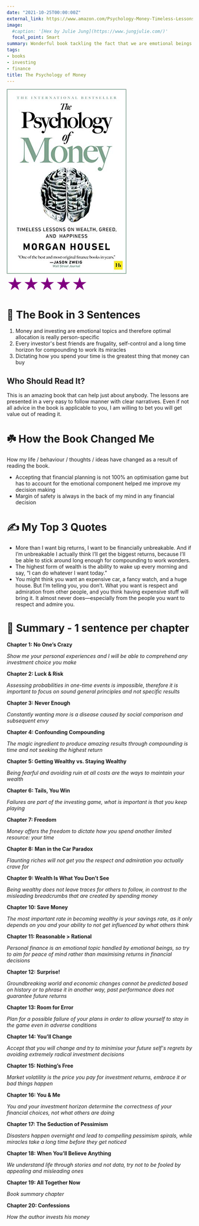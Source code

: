 ```yaml
---
date: "2021-10-25T00:00:00Z"
external_link: https://www.amazon.com/Psychology-Money-Timeless-Lessons-Happiness/dp/B08D9WJ9G8/ref=sr_1_1?crid=1J0UFK1244RRW&dchild=1&keywords=psychology+of+money&qid=1632656769&s=books&sprefix=psycho%2Cstripbooks-intl-ship%2C321&sr=1-1
image:
  #caption: '[Hex by Julie Jung](https://www.jungjulie.com/)'
  focal_point: Smart
summary: Wonderful book tackling the fact that we are emotional beings despite what economic theory tries to teach you. Various pieces of advice about how to deal with this fact when doing financial planning.
tags:
- books
- investing
- finance
title: The Psychology of Money
---
```


<p style="margin:0; "><img src="featured-hex.jpg"></p>
<p style="color:purple;font-size:300%;margin:0;padding-top:0;padding-bottom:0"> &starf;&starf;&starf;&starf;&starf; </p>

# 🚀 The Book in 3 Sentences

1. Money and investing are emotional topics and therefore optimal allocation is really person-specific
2. Every investor's best friends are frugality, self-control and a long time horizon for compounding to work its miracles
3. Dictating how you spend your time is the greatest thing that money can buy

## Who Should Read It?

This is an amazing book that can help just about anybody. The lessons are presented in a very easy to follow manner with clear narratives. Even if not all advice in the book is applicable to you, I am willing to bet you will get value out of reading it.

# ☘️ How the Book Changed Me

How my life / behaviour / thoughts / ideas have changed as a result of reading the book.

- Accepting that financial planning is not 100% an optimisation game but has to account for the emotional component helped me improve my decision making
- Margin of safety is always in the back of my mind in any financial decision

# ✍️ My Top 3 Quotes

- More than I want big returns, I want to be financially unbreakable. And if I’m unbreakable I actually think I’ll get the biggest returns, because I’ll be able to stick around long enough for compounding to work wonders.
- The highest form of wealth is the ability to wake up every morning and say, “I can do whatever I want today.”
- You might think you want an expensive car, a fancy watch, and a huge house. But I’m telling you, you don’t. What you want is respect and admiration from other people, and you think having expensive stuff will bring it. It almost never does—especially from the people you want to respect and admire you.

# 📒 Summary - 1 sentence per chapter

**Chapter 1: No One’s Crazy**

*Show me your personal experiences and I will be able to comprehend any investment choice you make*

**Chapter 2: Luck & Risk**

*Assessing probabilities in one-time events is impossible, therefore it is important to focus on sound general principles and not specific results*

**Chapter 3: Never Enough**

*Constantly wanting more is a disease caused by social comparison and subsequent envy*

**Chapter 4: Confounding Compounding**

*The magic ingredient to produce amazing results through compounding is time and not seeking the highest return*

**Chapter 5: Getting Wealthy vs. Staying Wealthy**

*Being fearful and avoiding ruin at all costs are the ways to maintain your wealth*

**Chapter 6: Tails, You Win**

*Failures are part of the investing game, what is important is that you keep playing*

**Chapter 7: Freedom**

*Money offers the freedom to dictate how you spend another limited resource: your time*

**Chapter 8: Man in the Car Paradox**

*Flaunting riches will not get you the respect and admiration you actually crave for*

**Chapter 9: Wealth Is What You Don’t See**

*Being wealthy does not leave traces for others to follow, in contrast to the misleading breadcrumbs that are created by spending money*

**Chapter 10: Save Money**

*The most important rate in becoming wealthy is your savings rate, as it only depends on you and your ability to not get influenced by what others think*

**Chapter 11: Reasonable > Rational**

*Personal finance is an emotional topic handled by emotional beings, so try to aim for peace of mind rather than maximising returns in financial decisions*

**Chapter 12: Surprise!**

*Groundbreaking world and economic changes cannot be predicted based on history or to phrase it in another way, past performance does not guarantee future returns*

**Chapter 13: Room for Error**

*Plan for a possible failure of your plans in order to allow yourself to stay in the game even in adverse conditions*

**Chapter 14: You’ll Change**

*Accept that you will change and try to minimise your future self's regrets by avoiding extremely radical investment decisions*

**Chapter 15: Nothing’s Free**

*Market volatility is the price you pay for investment returns, embrace it or bad things happen*

**Chapter 16: You & Me**

*You and your investment horizon determine the correctness of your financial choices, not what others are doing*

**Chapter 17: The Seduction of Pessimism**

*Disasters happen overnight and lead to compelling pessimism spirals, while miracles take a long time before they get noticed*

**Chapter 18: When You’ll Believe Anything**

*We understand life through stories and not data, try not to be fooled by appealing and misleading ones*

**Chapter 19: All Together Now**

*Book summary chapter*

**Chapter 20: Confessions**

*How the author invests his money*
